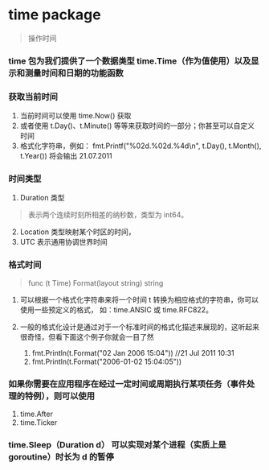# time package
> 操作时间
### time 包为我们提供了一个数据类型 time.Time（作为值使用）以及显示和测量时间和日期的功能函数

### 获取当前时间

1. 当前时间可以使用 time.Now() 获取
2. 或者使用 t.Day()、t.Minute() 等等来获取时间的一部分；你甚至可以自定义时间
3. 格式化字符串，例如： fmt.Printf("%02d.%02d.%4d\n", t.Day(), t.Month(), t.Year()) 将会输出 21.07.2011

### 时间类型
1. Duration 类型
> 表示两个连续时刻所相差的纳秒数，类型为 int64。

2. Location 类型映射某个时区的时间，
3. UTC 表示通用协调世界时间

### 格式时间 
> func (t Time) Format(layout string) string 
1. 可以根据一个格式化字符串来将一个时间 t 转换为相应格式的字符串，你可以使用一些预定义的格式，
如：time.ANSIC 或 time.RFC822。

2. 一般的格式化设计是通过对于一个标准时间的格式化描述来展现的，这听起来很奇怪，但看下面这个例子你就会一目了然
    1. fmt.Println(t.Format("02 Jan 2006 15:04")) //21 Jul 2011 10:31
    2. fmt.Println(t.Format("2006-01-02 15:04:05")) 

### 如果你需要在应用程序在经过一定时间或周期执行某项任务（事件处理的特例），则可以使用 
1. time.After 
2. time.Ticker

### time.Sleep（Duration d） 可以实现对某个进程（实质上是 goroutine）时长为 d 的暂停